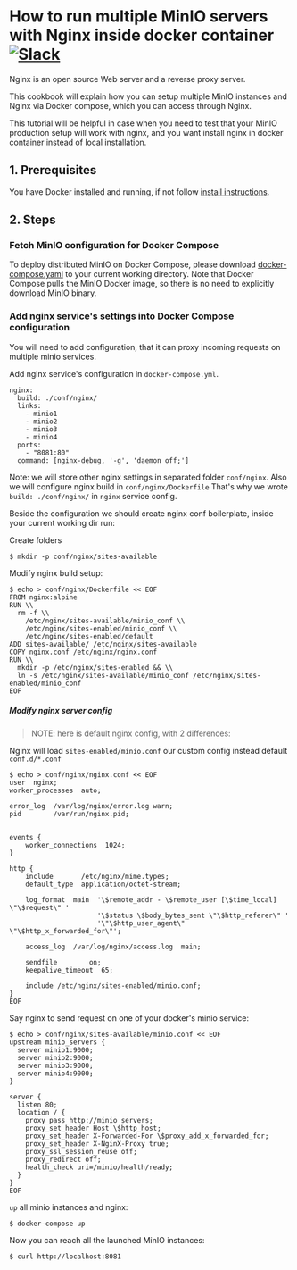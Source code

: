 # How to run multiple MinIO servers with Nginx inside docker container [![Slack](https://slack.min.io/slack?type=svg)](https://slack.min.io)

Nginx is an open source Web server and a reverse proxy server.

This cookbook will explain how you can setup multiple MinIO instances and Nginx via Docker compose, which you can access through Nginx.

This tutorial will be helpful in case when you need to test that your MinIO production setup will work with nginx, and you want install nginx in docker container instead of local installation.

## 1. Prerequisites

You have Docker installed and running, if not follow [install instructions](https://docs.docker.com/engine/installation/ubuntulinux/).

## 2. Steps

### Fetch MinIO configuration for Docker Compose
To deploy distributed MinIO on Docker Compose, please download [docker-compose.yaml](https://github.com/minio/minio/blob/master/docs/orchestration/docker-compose/docker-compose.yaml?raw=true) to your current working directory. Note that Docker Compose pulls the MinIO Docker image, so there is no need to explicitly download MinIO binary.

### Add nginx service's settings into Docker Compose configuration
You will need to add configuration, that it can proxy incoming requests on multiple minio services.

Add nginx service's configuration in `docker-compose.yml`.
```
nginx:
  build: ./conf/nginx/
  links:
    - minio1
    - minio2
    - minio3
    - minio4
  ports:
    - "8081:80"
  command: [nginx-debug, '-g', 'daemon off;']
```

Note: we will store other nginx settings in separated folder `conf/nginx`. Also we will configure nginx build in `conf/nginx/Dockerfile` That's why we wrote `build: ./conf/nginx/` in `nginx` service config.

Beside the configuration we should create nginx conf boilerplate, inside your current working dir run:

Create folders
```
$ mkdir -p conf/nginx/sites-available
```

Modify nginx build setup:
```
$ echo > conf/nginx/Dockerfile << EOF
FROM nginx:alpine
RUN \\
  rm -f \\
    /etc/nginx/sites-available/minio_conf \\
    /etc/nginx/sites-enabled/minio_conf \\
    /etc/nginx/sites-enabled/default
ADD sites-available/ /etc/nginx/sites-available
COPY nginx.conf /etc/nginx/nginx.conf
RUN \\
  mkdir -p /etc/nginx/sites-enabled && \\
  ln -s /etc/nginx/sites-available/minio_conf /etc/nginx/sites-enabled/minio_conf
EOF
```

##### Modify nginx server config
> NOTE: here is default nginx config, with 2 differences:

Nginx will load `sites-enabled/minio.conf` our custom config instead default `conf.d/*.conf`

```
$ echo > conf/nginx/nginx.conf << EOF
user  nginx;
worker_processes  auto;

error_log  /var/log/nginx/error.log warn;
pid        /var/run/nginx.pid;


events {
    worker_connections  1024;
}

http {
    include       /etc/nginx/mime.types;
    default_type  application/octet-stream;

    log_format  main  '\$remote_addr - \$remote_user [\$time_local] \"\$request\" '
                      '\$status \$body_bytes_sent \"\$http_referer\" '
                      '\"\$http_user_agent\" \"\$http_x_forwarded_for\"';

    access_log  /var/log/nginx/access.log  main;

    sendfile        on;
    keepalive_timeout  65;

    include /etc/nginx/sites-enabled/minio.conf;
}
EOF
```

Say nginx to send request on one of your docker's minio service:
```
$ echo > conf/nginx/sites-available/minio.conf << EOF
upstream minio_servers {
  server minio1:9000;
  server minio2:9000;
  server minio3:9000;
  server minio4:9000;
}

server {
  listen 80;
  location / {
    proxy_pass http://minio_servers;
    proxy_set_header Host \$http_host;
    proxy_set_header X-Forwarded-For \$proxy_add_x_forwarded_for;
    proxy_set_header X-NginX-Proxy true;
    proxy_ssl_session_reuse off;
    proxy_redirect off;
    health_check uri=/minio/health/ready;
  }
}
EOF
```

`up` all minio instances and nginx:

```
$ docker-compose up
```

Now you can reach all the launched MinIO instances:
```
$ curl http://localhost:8081
```
